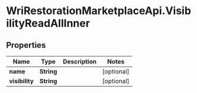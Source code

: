 # WriRestorationMarketplaceApi.VisibilityReadAllInner

## Properties
Name | Type | Description | Notes
------------ | ------------- | ------------- | -------------
**name** | **String** |  | [optional] 
**visibility** | **String** |  | [optional] 


